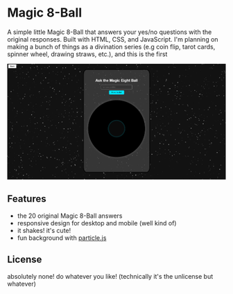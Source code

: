 # Magic 8-Ball

A simple little Magic 8-Ball that answers your yes/no questions with the original responses. Built with HTML, CSS, and JavaScript.
I'm planning on making a bunch of things as a divination series (e.g coin flip, tarot cards, spinner wheel, drawing straws, etc.), and this is the first

![Screenshot](screenshot.png)

## Features
- the 20 original Magic 8-Ball answers
- responsive design for desktop and mobile (well kind of)
- it shakes! it's cute!
- fun background with [particle.js](https://github.com/VincentGarreau/particles.js/)

## License
absolutely none! do whatever you like! (technically it's the unlicense but whatever)